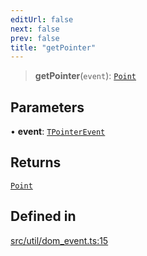 ```yaml
---
editUrl: false
next: false
prev: false
title: "getPointer"
---
```


> **getPointer**(`event`): [`Point`](/api/classes/point/)

## Parameters

• **event**: [`TPointerEvent`](/api/type-aliases/tpointerevent/)

## Returns

[`Point`](/api/classes/point/)

## Defined in

[src/util/dom\_event.ts:15](https://github.com/fabricjs/fabric.js/blob/a0b4adf41e0a1fd81824114cedd4c32bfb8cac25/src/util/dom_event.ts#L15)

